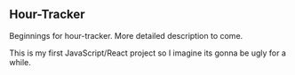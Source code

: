 ## Hour-Tracker
Beginnings for hour-tracker. More detailed description to come.

This is my first JavaScript/React project so I imagine its gonna be ugly for a while.